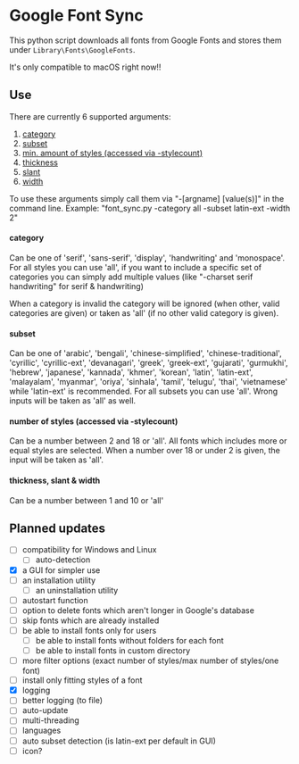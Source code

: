 # Google Font Sync #
This python script downloads all fonts from Google Fonts and stores them under `Library\Fonts\GoogleFonts`.

It's only compatible to macOS right now!!

## Use ##

There are currently 6 supported arguments:
1. [category](#category)
2. [subset](#subset)
3. [min. amount of styles (accessed via -stylecount)](#number-of-styles-accessed-via--stylecount)
4. [thickness](#thickness-slant--width)
5. [slant](#thickness-slant--width)
6. [width](#thickness-slant--width)

To use these arguments simply call them via "-[argname] [value(s)]" in the command line.
Example: "font_sync.py -category all -subset latin-ext -width 2"

#### category ####
Can be one of 'serif', 'sans-serif', 'display', 'handwriting' and 'monospace'.
For all styles you can use 'all', if you want to include a specific set of categories you can simply add multiple values
(like "-charset serif handwriting" for serif & handwriting)

When a category is invalid the category will be ignored (when other, valid categories are given) or taken as 'all' (if
no other valid category is given).

#### subset ####
Can be one of 'arabic', 'bengali', 'chinese-simplified', 'chinese-traditional', 'cyrillic', 'cyrillic-ext',
'devanagari', 'greek', 'greek-ext', 'gujarati', 'gurmukhi', 'hebrew', 'japanese', 'kannada', 'khmer', 'korean', 'latin',
'latin-ext', 'malayalam', 'myanmar', 'oriya', 'sinhala', 'tamil', 'telugu', 'thai', 'vietnamese' while 'latin-ext' is
recommended. For all subsets you can use 'all'. Wrong inputs will be taken as 'all' as well.

#### number of styles (accessed via -stylecount) ####

Can be a number between 2 and 18 or 'all'. All fonts which includes more or equal styles are selected. When a number
over 18 or under 2 is given, the input will be taken as 'all'.

#### thickness, slant & width ####

Can be a number between 1 and 10 or 'all'

## Planned updates ##

- [ ] compatibility for Windows and Linux
    - [ ] auto-detection
- [x] a GUI for simpler use
- [ ] an installation utility
    - [ ] an uninstallation utility
- [ ] autostart function
- [ ] option to delete fonts which aren't longer in Google's database
- [ ] skip fonts which are already installed
- [ ] be able to install fonts only for users
    - [ ] be able to install fonts without folders for each font
    - [ ] be able to install fonts in custom directory
- [ ] more filter options (exact number of styles/max number of styles/one font)
- [ ] install only fitting styles of a font
- [x] logging
- [ ] better logging (to file)
- [ ] auto-update
- [ ] multi-threading
- [ ] languages
- [ ] auto subset detection (is latin-ext per default in GUI)
- [ ] icon?